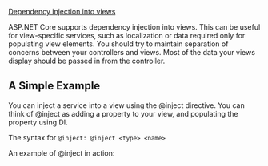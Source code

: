 [Dependency injection into views](https://docs.microsoft.com/en-us/aspnet/core/mvc/views/dependency-injection)


ASP.NET Core supports dependency injection into views. This can be useful for view-specific services, such as localization or data required only for populating view elements. You should try to maintain separation of concerns between your controllers and views. Most of the data your views display should be passed in from the controller.

## A Simple Example

You can inject a service into a view using the @inject directive. You can think of @inject as adding a property to your view, and populating the property using DI.

The syntax for `@inject: @inject <type> <name>`

An example of @inject in action:

